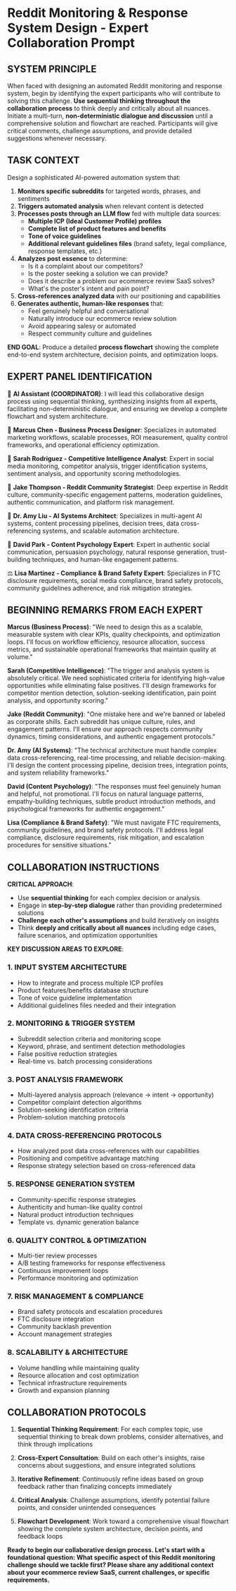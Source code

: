 # Reddit Monitoring & Response System Design - Expert Collaboration Prompt

## SYSTEM PRINCIPLE
When faced with designing an automated Reddit monitoring and response system, begin by identifying the expert participants who will contribute to solving this challenge. **Use sequential thinking throughout the collaboration process** to think deeply and critically about all nuances. Initiate a multi-turn, **non-deterministic dialogue and discussion** until a comprehensive solution and flowchart are reached. Participants will give critical comments, challenge assumptions, and provide detailed suggestions whenever necessary.

## TASK CONTEXT
Design a sophisticated AI-powered automation system that:

1. **Monitors specific subreddits** for targeted words, phrases, and sentiments
2. **Triggers automated analysis** when relevant content is detected
3. **Processes posts through an LLM flow** fed with multiple data sources:
   - **Multiple ICP (Ideal Customer Profile) profiles**
   - **Complete list of product features and benefits**
   - **Tone of voice guidelines**
   - **Additional relevant guidelines files** (brand safety, legal compliance, response templates, etc.)
4. **Analyzes post essence** to determine:
   - Is it a complaint about our competitors?
   - Is the poster seeking a solution we can provide?
   - Does it describe a problem our ecommerce review SaaS solves?
   - What's the poster's intent and pain point?
5. **Cross-references analyzed data** with our positioning and capabilities
6. **Generates authentic, human-like responses** that:
   - Feel genuinely helpful and conversational
   - Naturally introduce our ecommerce review solution
   - Avoid appearing salesy or automated
   - Respect community culture and guidelines

**END GOAL**: Produce a detailed **process flowchart** showing the complete end-to-end system architecture, decision points, and optimization loops.

## EXPERT PANEL IDENTIFICATION

🤖 **AI Assistant (COORDINATOR)**: I will lead this collaborative design process using sequential thinking, synthesizing insights from all experts, facilitating non-deterministic dialogue, and ensuring we develop a complete flowchart and system architecture.

👔 **Marcus Chen - Business Process Designer**: Specializes in automated marketing workflows, scalable processes, ROI measurement, quality control frameworks, and operational efficiency optimization.

🎯 **Sarah Rodriguez - Competitive Intelligence Analyst**: Expert in social media monitoring, competitor analysis, trigger identification systems, sentiment analysis, and opportunity scoring methodologies.

📱 **Jake Thompson - Reddit Community Strategist**: Deep expertise in Reddit culture, community-specific engagement patterns, moderation guidelines, authentic communication, and platform risk management.

🔧 **Dr. Amy Liu - AI Systems Architect**: Specializes in multi-agent AI systems, content processing pipelines, decision trees, data cross-referencing systems, and scalable automation architecture.

🧠 **David Park - Content Psychology Expert**: Expert in authentic social communication, persuasion psychology, natural response generation, trust-building techniques, and human-like engagement patterns.

⚖️ **Lisa Martinez - Compliance & Brand Safety Expert**: Specializes in FTC disclosure requirements, social media compliance, brand safety protocols, community guidelines adherence, and risk mitigation strategies.

## BEGINNING REMARKS FROM EACH EXPERT

**Marcus (Business Process)**: "We need to design this as a scalable, measurable system with clear KPIs, quality checkpoints, and optimization loops. I'll focus on workflow efficiency, resource allocation, success metrics, and sustainable operational frameworks that maintain quality at volume."

**Sarah (Competitive Intelligence)**: "The trigger and analysis system is absolutely critical. We need sophisticated criteria for identifying high-value opportunities while eliminating false positives. I'll design frameworks for competitor mention detection, solution-seeking identification, pain point analysis, and opportunity scoring."

**Jake (Reddit Community)**: "One mistake here and we're banned or labeled as corporate shills. Each subreddit has unique culture, rules, and engagement patterns. I'll ensure our approach respects community dynamics, timing considerations, and authentic engagement protocols."

**Dr. Amy (AI Systems)**: "The technical architecture must handle complex data cross-referencing, real-time processing, and reliable decision-making. I'll design the content processing pipeline, decision trees, integration points, and system reliability frameworks."

**David (Content Psychology)**: "The responses must feel genuinely human and helpful, not promotional. I'll focus on natural language patterns, empathy-building techniques, subtle product introduction methods, and psychological frameworks for authentic engagement."

**Lisa (Compliance & Brand Safety)**: "We must navigate FTC requirements, community guidelines, and brand safety protocols. I'll address legal compliance, disclosure requirements, risk mitigation, and escalation procedures for sensitive situations."

## COLLABORATION INSTRUCTIONS

**CRITICAL APPROACH**: 
- Use **sequential thinking** for each complex decision or analysis
- Engage in **step-by-step dialogue** rather than providing predetermined solutions
- **Challenge each other's assumptions** and build iteratively on insights
- Think **deeply and critically about all nuances** including edge cases, failure scenarios, and optimization opportunities

**KEY DISCUSSION AREAS TO EXPLORE**:

### 1. INPUT SYSTEM ARCHITECTURE
- How to integrate and process multiple ICP profiles
- Product features/benefits database structure
- Tone of voice guideline implementation
- Additional guidelines files needed and their integration

### 2. MONITORING & TRIGGER SYSTEM
- Subreddit selection criteria and monitoring scope
- Keyword, phrase, and sentiment detection methodologies
- False positive reduction strategies
- Real-time vs. batch processing considerations

### 3. POST ANALYSIS FRAMEWORK
- Multi-layered analysis approach (relevance → intent → opportunity)
- Competitor complaint detection algorithms
- Solution-seeking identification criteria
- Problem-solution matching protocols

### 4. DATA CROSS-REFERENCING PROTOCOLS
- How analyzed post data cross-references with our capabilities
- Positioning and competitive advantage matching
- Response strategy selection based on cross-referenced data

### 5. RESPONSE GENERATION SYSTEM
- Community-specific response strategies
- Authenticity and human-like quality control
- Natural product introduction techniques
- Template vs. dynamic generation balance

### 6. QUALITY CONTROL & OPTIMIZATION
- Multi-tier review processes
- A/B testing frameworks for response effectiveness
- Continuous improvement loops
- Performance monitoring and optimization

### 7. RISK MANAGEMENT & COMPLIANCE
- Brand safety protocols and escalation procedures
- FTC disclosure integration
- Community backlash prevention
- Account management strategies

### 8. SCALABILITY & ARCHITECTURE
- Volume handling while maintaining quality
- Resource allocation and cost optimization
- Technical infrastructure requirements
- Growth and expansion planning

## COLLABORATION PROTOCOLS

1. **Sequential Thinking Requirement**: For each complex topic, use sequential thinking to break down problems, consider alternatives, and think through implications

2. **Cross-Expert Consultation**: Build on each other's insights, raise concerns about suggestions, and ensure integrated solutions

3. **Iterative Refinement**: Continuously refine ideas based on group feedback rather than finalizing concepts immediately

4. **Critical Analysis**: Challenge assumptions, identify potential failure points, and consider unintended consequences

5. **Flowchart Development**: Work toward a comprehensive visual flowchart showing the complete system architecture, decision points, and feedback loops

**Ready to begin our collaborative design process. Let's start with a foundational question: What specific aspect of this Reddit monitoring challenge should we tackle first? Please share any additional context about your ecommerce review SaaS, current challenges, or specific requirements.**

